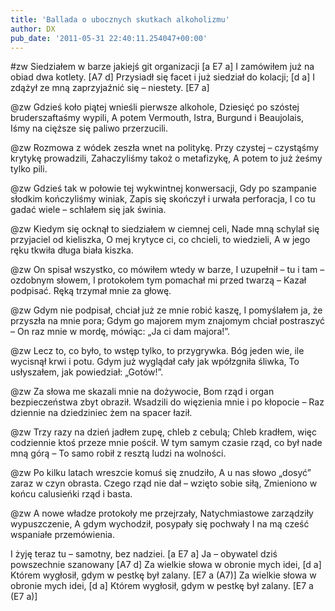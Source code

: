 ```yaml
---
title: 'Ballada o ubocznych skutkach alkoholizmu'
author: DX
pub_date: '2011-05-31 22:40:11.254047+00:00'
---
```


#zw
Siedziałem w barze jakiejś git organizacji [a E7 a]
I zamówiłem już na obiad dwa kotlety. [A7 d]
Przysiadł się facet i już siedział do kolacji; [d a]
I zdążył ze mną zaprzyjaźnić się – niestety. [E7 a]

@zw
Gdzieś koło piątej wnieśli pierwsze alkohole,
Dziesięć po szóstej bruderszaftaśmy wypili,
A potem Vermouth, Istra, Burgund i Beaujolais,
Iśmy na cięższe się paliwo przerzucili.

@zw
Rozmowa z wódek zeszła wnet na politykę.
Przy czystej – czystąśmy krytykę prowadzili,
Zahaczyliśmy takoż o metafizykę,
A potem to już żeśmy tylko pili.

@zw
Gdzieś tak w połowie tej wykwintnej konwersacji,
Gdy po szampanie słodkim kończyliśmy winiak,
Zapis się skończył i urwała perforacja,
I co tu gadać wiele – schlałem się jak świnia.

@zw
Kiedym się ocknął to siedziałem w ciemnej celi,
Nade mną schylał się przyjaciel od kieliszka,
O mej krytyce ci, co chcieli, to wiedzieli,
A w jego ręku tkwiła długa biała kiszka.

@zw
On spisał wszystko, co mówiłem wtedy w barze,
I uzupełnił – tu i tam – ozdobnym słowem,
I protokołem tym pomachał mi przed twarzą –
Kazał podpisać. Ręką trzymał mnie za głowę.

@zw
Gdym nie podpisał, chciał już ze mnie robić kaszę,
I pomyślałem ja, że przyszła na mnie pora;
Gdym go majorem mym znajomym chciał postraszyć –
On raz mnie w mordę, mówiąc: „Ja ci dam majora!”.

@zw
Lecz to, co było, to wstęp tylko, to przygrywka.
Bóg jeden wie, ile wycisnął krwi i potu.
Gdym już wyglądał cały jak wpółzgniła śliwka,
To usłyszałem, jak powiedział: „Gotów!”.

@zw
Za słowa me skazali mnie na dożywocie,
Bom rząd i organ bezpieczeństwa zbyt obraził.
Wsadzili do więzienia mnie i po kłopocie –
Raz dziennie na dziedziniec żem na spacer łaził.

@zw
Trzy razy na dzień jadłem zupę, chleb z cebulą;
Chleb kradłem, więc codziennie ktoś przeze mnie pościł.
W tym samym czasie rząd, co był nade mną górą –
To samo robił z resztą ludzi na wolności.

@zw
Po kilku latach wreszcie komuś się znudziło,
A u nas słowo „dosyć” zaraz w czyn obrasta.
Czego rząd nie dał – wzięto sobie siłą,
Zmieniono w końcu calusieńki rząd i basta.

@zw
A nowe władze protokoły me przejrzały,
Natychmiastowe zarządziły wypuszczenie,
A gdym wychodził, posypały się pochwały
I na mą cześć wspaniałe przemówienia.

I żyję teraz tu – samotny, bez nadziei. [a E7 a]
Ja – obywatel dziś powszechnie szanowany [A7 d]
Za wielkie słowa w obronie mych idei, [d a]
Którem wygłosił, gdym w pestkę był zalany. [E7 a (A7)]
Za wielkie słowa w obronie mych idei, [d a]
Którem wygłosił, gdym w pestkę był zalany. [E7 a (E7 a)]